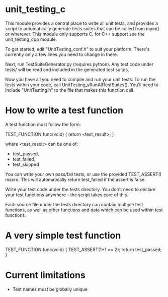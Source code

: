 unit_testing_c
==============

This module provides a central place to write all unit tests,
and provides a script to automatically generate tests suites
that can be called from main() or wherever. This module only
supports C, for C++ support see the unit_testing_cpp module.

To get started, edit "UnitTesting_conf.h" to suit your platform.
There's currently only a few lines you need to change in there.

Next, run TestSuiteGenerator.py (requires python). Any test code
under tests/ will be read and included in the generated test
suites.

Now you have all you need to compile and run your unit tests.
To run the tests within your code, call UnitTesting_vRunAllTestSuites().
You'll need to include "UnitTesting.h" to the file that makes
this function call.


How to write a test function
============================

A test function must follow the form:

TEST_FUNCTION func(void) {
    return <test_result>;
}

where <test_result> can be one of:
- test_passed,
- test_failed,
- test_skipped

You can write your own pass/fail tests, or use the provided
TEST_ASSERT() macro. This will automatically return test_failed
if the assert is false.

Write your test code under the tests directory. You don't need
to declare your test functions anywhere - the script takes care
of this.

Each source file under the tests directory can contain multiple
test functions, as well as other functions and data which can
be used within test functions.


A very simple test function
===========================

TEST_FUNCTION func(void) {
    TEST_ASSERT(1+1 == 2);
    return test_passed;
}


Current limitations
===================

- Test names must be globally unique
